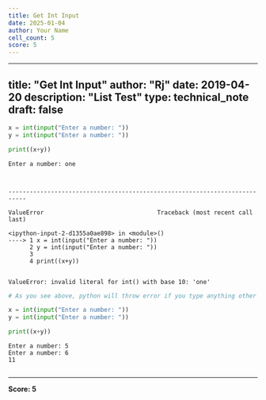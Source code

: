 ```yaml
---
title: Get Int Input
date: 2025-01-04
author: Your Name
cell_count: 5
score: 5
---
```


---
title: "Get Int Input"
author: "Rj"
date: 2019-04-20
description: "List Test"
type: technical_note
draft: false
---

```python
x = int(input("Enter a number: "))
y = int(input("Enter a number: "))

print((x+y))
```

    Enter a number: one



    ---------------------------------------------------------------------------

    ValueError                                Traceback (most recent call last)

    <ipython-input-2-d1355a0ae898> in <module>()
    ----> 1 x = int(input("Enter a number: "))
          2 y = int(input("Enter a number: "))
          3 
          4 print((x+y))


    ValueError: invalid literal for int() with base 10: 'one'



```python
# As you see above, python will throw error if you type anything other than number
```


```python
x = int(input("Enter a number: "))
y = int(input("Enter a number: "))

print((x+y))
```

    Enter a number: 5
    Enter a number: 6
    11



```python

```


---
**Score: 5**